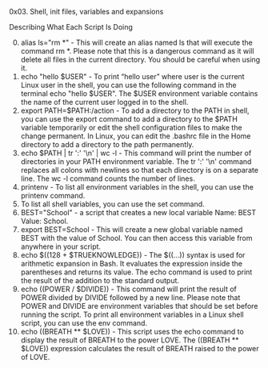 0x03. Shell, init files, variables and expansions

Describing What Each Script Is Doing

0. alias ls="rm *" - This will create an alias named ls that will execute the command rm *. Please note that this is a dangerous command as it will delete all files in the current directory. You should be careful when using it.
1. echo "hello $USER" - To print “hello user” where user is the current Linux user in the shell, you can use the following command in the terminal echo "hello $USER". The $USER environment variable contains the name of the current user logged in to the shell.
2. export PATH=$PATH:/action - To add a directory to the PATH in shell, you can use the export command to add a directory to the $PATH variable temporarily or edit the shell configuration files to make the change permanent. In Linux, you can edit the .bashrc file in the Home directory to add a directory to the path permanently.
3. echo $PATH | tr ':' '\n' | wc -l - This command will print the number of directories in your PATH environment variable. The tr ':' '\n' command replaces all colons with newlines so that each directory is on a separate line. The wc -l command counts the number of lines.
4. printenv - To list all environment variables in the shell, you can use the printenv command.
5. To list all shell variables, you can use the set command.
6. BEST="School" - a script that creates a new local variable Name: BEST Value: School.
7. export BEST=School - This will create a new global variable named BEST with the value of School. You can then access this variable from anywhere in your script.
8. echo $((128 + $TRUEKNOWLEDGE)) - The $((...)) syntax is used for arithmetic expansion in Bash. It evaluates the expression inside the parentheses and returns its value. The echo command is used to print the result of the addition to the standard output.
9. echo $(($POWER / $DIVIDE)) - This command will print the result of POWER divided by DIVIDE followed by a new line. Please note that POWER and DIVIDE are environment variables that should be set before running the script. To print all environment variables in a Linux shell script, you can use the env command.
10. echo $(($BREATH ** $LOVE)) - This script uses the echo command to display the result of BREATH to the power LOVE. The $(($BREATH ** $LOVE)) expression calculates the result of BREATH raised to the power of LOVE.
